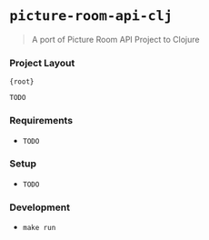 # `picture-room-api-clj`

> A port of Picture Room API Project to Clojure


### Project Layout

```
{root}

TODO
```

### Requirements

- `TODO`

### Setup

- `TODO`

### Development

- `make run`
